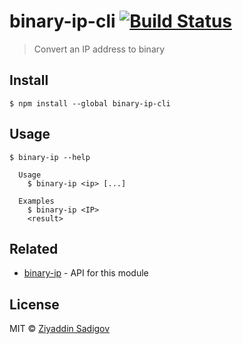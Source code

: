# binary-ip-cli [![Build Status](https://travis-ci.org/ziyaddin/binary-ip-cli.svg?branch=master)](https://travis-ci.org/ziyaddin/binary-ip-cli)

> Convert an IP address to binary


## Install

```
$ npm install --global binary-ip-cli
```


## Usage

```
$ binary-ip --help

  Usage
    $ binary-ip <ip> [...]

  Examples
    $ binary-ip <IP>
    <result>
```


## Related

- [binary-ip](https://github.com/ziyaddin/binary-ip) - API for this module


## License

MIT © [Ziyaddin Sadigov](https://github.com/ziyaddin)
